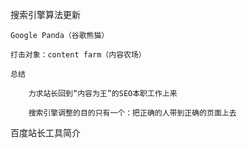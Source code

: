 搜索引擎算法更新

	Google Panda（谷歌熊猫）

	打击对象：content farm（内容农场）

	总结

		力求站长回到“内容为王”的SEO本职工作上来

		搜索引擎调整的目的只有一个：把正确的人带到正确的页面上去

百度站长工具简介

